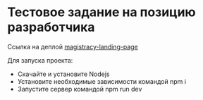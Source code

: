 <h1>Тестовое задание на позицию разработчика </h1>

Cсылка на деплой <a href="https://magistracy-landing-page.vercel.app/">magistracy-landing-page</a><br/>

Для запуска проекта:
<ul>
    <li>Скачайте и установите Nodejs</li>
    <li>Установите необходимые зависимости командой npm i</li>
    <li>Запустите сервер командой npm run dev</li>
</ul>
